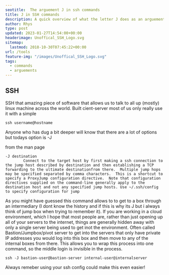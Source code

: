 ```yaml
---
seotitle:  The arguement J in ssh commands
title: J in SSH commands
description: A quick overview of what the letter J does as an arguement in SSH commands
author: Rhys
type: post
updated: 2023-01-27T14:54:00+00:00
headerimage: Unoffical_SSH_Logo.svg
sitemap:
  lastmod: 2018-10-30T07:45:22+00:00
url: /tools
feature-img: "/images/Unoffical_SSH_Logo.svg"
tags:
  - commands
  - arguements
---
```



## SSH

SSH that amazing piece of software that allows us to talk to all up (mostly) linux machine across the world. Built cient-server most of us only really use it with a simple

```shell
ssh username@hostname
```

Anyone who has dug a bit deeper will know that there are a lot of options but todays option is -J

from the man page
```
-J destination
        Connect to the target host by first making a ssh connection to the jump host described by destination and then establishing a TCP forwarding to the ultimate destinationfrom there.  Multiple jump hops may be specified separated by comma characters.  This is a shortcut to specify a ProxyJump configuration directive.  Note that configuration directives supplied on the command-line generally apply to the destination host and not any specified jump hosts. Use ~/.ssh/config to specify configuration for jump
```

As you might have guessed this command allows to to get to a box through an intermediary (I dont know the history and if this is why its J but i always think of jump box when trying to remember it). If you are working in a cloud environment, which I hope that most people are, rather than just opening up all of your servers to the internet, things are generally hidden away with only a single server being used to get inot the environment. Often called Bastion/Jumpbox/pivot server to get into the servers that only have private IP addresses you would log into this box and then move to any of the internal boxes from there. This allows you to wrap this process into one command, so the middle login is invisible in the process.

```shell
ssh -J bastion-user@bastion-server internal-user@internalserver
```

Always remeber using your ssh config could make this even easier!
